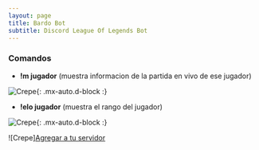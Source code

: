 ```yaml
---
layout: page
title: Bardo Bot
subtitle: Discord League Of Legends Bot
---
```



### Comandos

- **!m jugador** (muestra informacion de la partida en vivo de ese jugador)

![Crepe](https://iili.io/dMDgDX.png){: .mx-auto.d-block :}

- **!elo jugador** (muestra el rango del jugador)

![Crepe](https://iili.io/dMDUNt.png){: .mx-auto.d-block :}


 ![Crepe][Agregar a tu servidor](https://discord.com/oauth2/authorize?client_id=692202081150304328&permissions=8&scope=bot)
